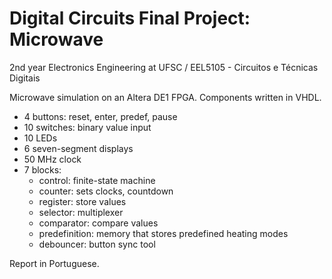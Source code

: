 # Digital Circuits Final Project: Microwave

2nd year Electronics Engineering at UFSC / EEL5105 - Circuitos e Técnicas Digitais


Microwave simulation on an Altera DE1 FPGA. Components written in VHDL.
- 4 buttons: reset, enter, predef, pause
- 10 switches: binary value input
- 10 LEDs
- 6 seven-segment displays
- 50 MHz clock
- 7 blocks:
  - control: finite-state machine
  - counter: sets clocks, countdown
  - register: store values
  - selector: multiplexer
  - comparator: compare values
  - predefinition: memory that stores predefined heating modes
  - debouncer: button sync tool

Report in Portuguese.
